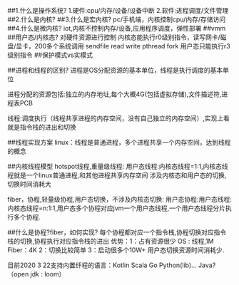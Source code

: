 ##1.什么是操作系统?
1.硬件:cpu/内存/设备/设备中断
2.软件:进程调度/文件管理
##2.什么是内核?
##3.什么是宏内核?
pc/手机端，内核控制cpu/内存/存储访问
##4.什么是微内核?
iot,内核不控制内存/设备,应用程序调度，弹性部署
##vmm
##用户态/内核态?
对硬件资源进行控制
内核态能执行r0级别指令，读写网卡/磁盘/显卡，200多个系统调用 sendfile read write pthread fork 
用户态只能执行r3级别指令
##保护模式vs实模式

##进程和线程的区别?
进程是OS分配资源的基本单位，线程是执行调度的基本单位

进程分配的资源包括:独立的内存地址,每个大概4G(包括虚拟存储),文件描述符,进程表PCB

线程:调度执行（线程共享进程的内存空间，没有自己独立的内存空间）,实现上看就是指令栈的进出和切换

##线程实现方案
linux：线程是普通进程，多个进程共享一个内存空间，达到线程的概念

##内核线程模型
hotspot线程,重量级线程:   用户态线程:内核态线程=1:1,内核态线程就是一个linux普通进程,和其他进程共享内存空间
涉及内核态和用户态的切换,切换时间消耗大

fiber，协程,轻量级协程,用户态切换，不涉及内核态切换: 用户态协程:用户态线程:内核态线程=n:1:1,用户态多个协程对应jvm一个用户态线程,一个用户态线程分片执行多个协程.

##什么是协程?fiber，如何实现?
每个协程都对应一个指令栈,协程切换对应指令栈的切换,协程执行对应指令栈的进出
优势：1：占有资源很少 OS : 线程,1M Fiber：4K 2：切换比较简单 3：启动很多个10W+
用户态切换资源时间消耗少.

目前2020 3 22支持内置纤程的语言：Kotlin Scala Go Python(lib)... Java? （open jdk : loom）
